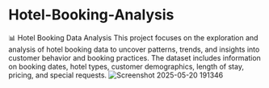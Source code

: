 # Hotel-Booking-Analysis
📊 Hotel Booking Data Analysis This project focuses on the exploration and analysis of hotel booking data to uncover patterns, trends, and insights into customer behavior and booking practices. The dataset includes information on booking dates, hotel types, customer demographics, length of stay, pricing, and special requests.
![Screenshot 2025-05-20 191346](https://github.com/user-attachments/assets/4aace01f-69e2-4203-9ab8-c3e114c74b19)
